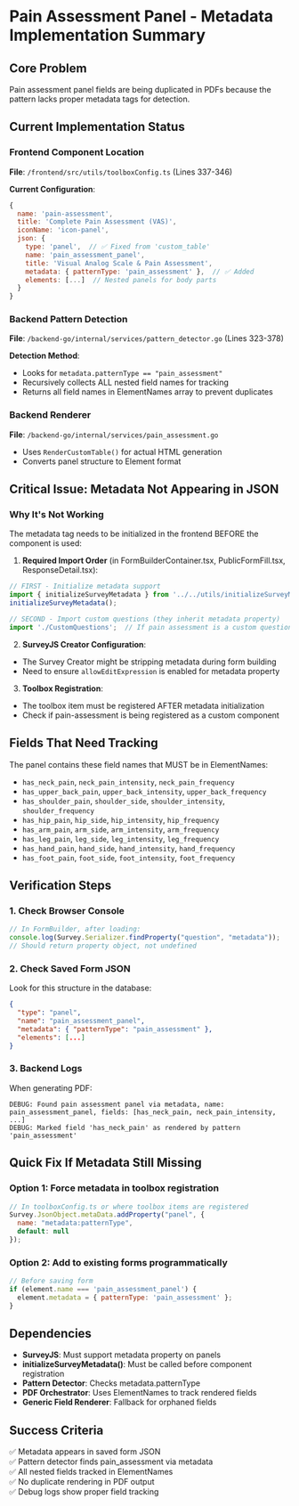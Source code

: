 # Pain Assessment Panel - Metadata Implementation Summary

## Core Problem
Pain assessment panel fields are being duplicated in PDFs because the pattern lacks proper metadata tags for detection.

## Current Implementation Status

### Frontend Component Location
**File**: `/frontend/src/utils/toolboxConfig.ts` (Lines 337-346)

**Current Configuration**:
```javascript
{
  name: 'pain-assessment',
  title: 'Complete Pain Assessment (VAS)',
  iconName: 'icon-panel',
  json: {
    type: 'panel',  // ✅ Fixed from 'custom_table'
    name: 'pain_assessment_panel',
    title: 'Visual Analog Scale & Pain Assessment',
    metadata: { patternType: 'pain_assessment' },  // ✅ Added
    elements: [...]  // Nested panels for body parts
  }
}
```

### Backend Pattern Detection
**File**: `/backend-go/internal/services/pattern_detector.go` (Lines 323-378)

**Detection Method**: 
- Looks for `metadata.patternType == "pain_assessment"`
- Recursively collects ALL nested field names for tracking
- Returns all field names in ElementNames array to prevent duplicates

### Backend Renderer
**File**: `/backend-go/internal/services/pain_assessment.go`
- Uses `RenderCustomTable()` for actual HTML generation
- Converts panel structure to Element format

## Critical Issue: Metadata Not Appearing in JSON

### Why It's Not Working
The metadata tag needs to be initialized in the frontend BEFORE the component is used:

1. **Required Import Order** (in FormBuilderContainer.tsx, PublicFormFill.tsx, ResponseDetail.tsx):
```javascript
// FIRST - Initialize metadata support
import { initializeSurveyMetadata } from '../../utils/initializeSurveyMetadata';
initializeSurveyMetadata();

// SECOND - Import custom questions (they inherit metadata property)
import './CustomQuestions';  // If pain assessment is a custom question
```

2. **SurveyJS Creator Configuration**:
- The Survey Creator might be stripping metadata during form building
- Need to ensure `allowEditExpression` is enabled for metadata property

3. **Toolbox Registration**:
- The toolbox item must be registered AFTER metadata initialization
- Check if pain-assessment is being registered as a custom component

## Fields That Need Tracking
The panel contains these field names that MUST be in ElementNames:
- `has_neck_pain`, `neck_pain_intensity`, `neck_pain_frequency`
- `has_upper_back_pain`, `upper_back_intensity`, `upper_back_frequency`
- `has_shoulder_pain`, `shoulder_side`, `shoulder_intensity`, `shoulder_frequency`
- `has_hip_pain`, `hip_side`, `hip_intensity`, `hip_frequency`
- `has_arm_pain`, `arm_side`, `arm_intensity`, `arm_frequency`
- `has_leg_pain`, `leg_side`, `leg_intensity`, `leg_frequency`
- `has_hand_pain`, `hand_side`, `hand_intensity`, `hand_frequency`
- `has_foot_pain`, `foot_side`, `foot_intensity`, `foot_frequency`

## Verification Steps

### 1. Check Browser Console
```javascript
// In FormBuilder, after loading:
console.log(Survey.Serializer.findProperty("question", "metadata"));
// Should return property object, not undefined
```

### 2. Check Saved Form JSON
Look for this structure in the database:
```json
{
  "type": "panel",
  "name": "pain_assessment_panel",
  "metadata": { "patternType": "pain_assessment" },
  "elements": [...]
}
```

### 3. Backend Logs
When generating PDF:
```
DEBUG: Found pain assessment panel via metadata, name: pain_assessment_panel, fields: [has_neck_pain, neck_pain_intensity, ...]
DEBUG: Marked field 'has_neck_pain' as rendered by pattern 'pain_assessment'
```

## Quick Fix If Metadata Still Missing

### Option 1: Force metadata in toolbox registration
```javascript
// In toolboxConfig.ts or where toolbox items are registered
Survey.JsonObject.metaData.addProperty("panel", {
  name: "metadata:patternType",
  default: null
});
```

### Option 2: Add to existing forms programmatically
```javascript
// Before saving form
if (element.name === 'pain_assessment_panel') {
  element.metadata = { patternType: 'pain_assessment' };
}
```

## Dependencies
- **SurveyJS**: Must support metadata property on panels
- **initializeSurveyMetadata()**: Must be called before component registration
- **Pattern Detector**: Checks metadata.patternType
- **PDF Orchestrator**: Uses ElementNames to track rendered fields
- **Generic Field Renderer**: Fallback for orphaned fields

## Success Criteria
✅ Metadata appears in saved form JSON  
✅ Pattern detector finds pain_assessment via metadata  
✅ All nested fields tracked in ElementNames  
✅ No duplicate rendering in PDF output  
✅ Debug logs show proper field tracking